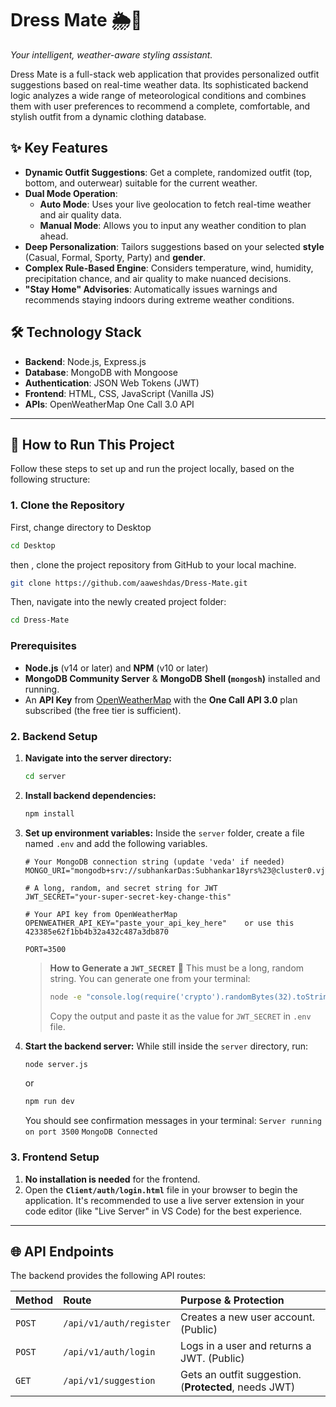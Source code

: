 # Dress Mate 🌦️👕

*Your intelligent, weather-aware styling assistant.*

Dress Mate is a full-stack web application that provides personalized outfit suggestions based on real-time weather data. Its sophisticated backend logic analyzes a wide range of meteorological conditions and combines them with user preferences to recommend a complete, comfortable, and stylish outfit from a dynamic clothing database.



## ✨ Key Features

- **Dynamic Outfit Suggestions**: Get a complete, randomized outfit (top, bottom, and outerwear) suitable for the current weather.
- **Dual Mode Operation**:
  - **Auto Mode**: Uses your live geolocation to fetch real-time weather and air quality data.
  - **Manual Mode**: Allows you to input any weather condition to plan ahead.
- **Deep Personalization**: Tailors suggestions based on your selected **style** (Casual, Formal, Sporty, Party) and **gender**.
- **Complex Rule-Based Engine**: Considers temperature, wind, humidity, precipitation chance, and air quality to make nuanced decisions.
- **"Stay Home" Advisories**: Automatically issues warnings and recommends staying indoors during extreme weather conditions.

## 🛠️ Technology Stack

- **Backend**: Node.js, Express.js
- **Database**: MongoDB with Mongoose
- **Authentication**: JSON Web Tokens (JWT)
- **Frontend**: HTML, CSS, JavaScript (Vanilla JS)
- **APIs**: OpenWeatherMap One Call 3.0 API

---

## 🚀 How to Run This Project

Follow these steps to set up and run the project locally, based on the following structure:

### 1. Clone the Repository
First, change directory to Desktop
```Bash
cd Desktop
```
then , clone the project repository from GitHub to your local machine.
```bash
git clone https://github.com/aaweshdas/Dress-Mate.git
```
Then, navigate into the newly created project folder:
```bash
cd Dress-Mate
```


### Prerequisites

- **Node.js** (v14 or later) and **NPM** (v10 or later)
- **MongoDB Community Server** & **MongoDB Shell (`mongosh`)** installed and running.
- An **API Key** from [OpenWeatherMap](https://openweathermap.org/api) with the **One Call API 3.0** plan subscribed (the free tier is sufficient).

### 2. Backend Setup

1.  **Navigate into the server directory:**
    ```bash
    cd server
    ```

2.  **Install backend dependencies:**
    ```bash
    npm install
    ```

3.  **Set up environment variables:**
    Inside the `server` folder, create a file named `.env` and add the following variables.

    ```
    # Your MongoDB connection string (update 'veda' if needed)
    MONGO_URI="mongodb+srv://subhankarDas:Subhankar18yrs%23@cluster0.vjgjl.mongodb.net/test"

    # A long, random, and secret string for JWT
    JWT_SECRET="your-super-secret-key-change-this"

    # Your API key from OpenWeatherMap
    OPENWEATHER_API_KEY="paste_your_api_key_here"    or use this    423385e62f1bb4b32a432c487a3db870

    PORT=3500
    ```

    > **How to Generate a `JWT_SECRET`** 🔑
    > This must be a long, random string. You can generate one from your terminal:
    > ```bash
    > node -e "console.log(require('crypto').randomBytes(32).toString('hex'))"
    > ```
    > Copy the output and paste it as the value for `JWT_SECRET` in `.env` file.


4.  **Start the backend server:**
    While still inside the `server` directory, run:
    ```bash
    node server.js
    ```
    or
    ```bash
    npm run dev
    ```
    
    You should see confirmation messages in your terminal:
    `Server running on port 3500`
    `MongoDB Connected`

### 3. Frontend Setup

1.  **No installation is needed** for the frontend.
2.  Open the **`Client/auth/login.html`** file in your browser to begin the application. It's recommended to use a live server extension in your code editor (like "Live Server" in VS Code) for the best experience.

---

## 🌐 API Endpoints

The backend provides the following API routes:

| Method | Route | Purpose & Protection |
| :--- | :--- | :--- |
| `POST` | `/api/v1/auth/register` | Creates a new user account. (Public) |
| `POST` | `/api/v1/auth/login` | Logs in a user and returns a JWT. (Public) |
| `GET` | `/api/v1/suggestion` | Gets an outfit suggestion. (**Protected**, needs JWT) |
